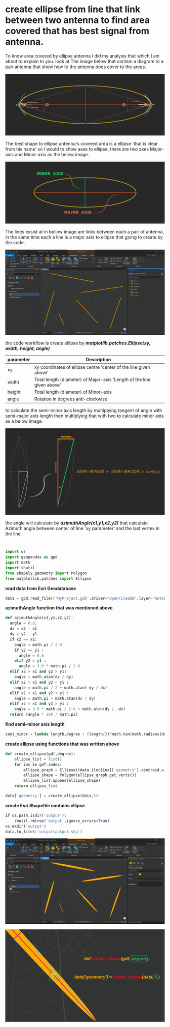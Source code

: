 # create ellipse from line that link between two antenna to find  area covered that has best signal from antenna.
To know area covered by ellipse antenna I did my analysis that which I am about to explain to you.
look at The image below that contain a diagram to a pair antenna that  show how to the antenna does cover to the areas.

![ellipse](Images/ellipse.png "ellipse")

The best shape to ellipse antenna's covered area is a ellipse 'that is clear from his name' so I would to show axes to ellipse, there are two axes Major-axis and Minor-axis as the below image.

![ellipse2](Images/ellipse2.png "ellipse2")

The lines exsist at in bellow image are links between each a pair of antenna, in the same time each a line is a major axis to ellipse that going to create by the code.

![lines](Images/lines.jpg "lines")

the code workflow is create ellipse by ***matplotlib.patches.Ellipse(xy, width, height, angle)***

| parameter   | Description                                                             |
| ----------- | ----------------------------------------------------------------------- |
| xy          | xy coordinates of ellipse centre 'center of the line given above'       |
| width       | Total length (diameter) of Major-axis 'Length of the line given above'  |
| height      | Total length (diameter) of Minor-axis                                   |
| angle       | Rotation in degrees anti-clockwise                                      |

to calculate the semi-minor axis length by multiplying tangent of angle with semi-major axis length  then multiplying that with two to calculate minor axis as a below image.

![workflow](Images/workflow.png "workflow")

the angle will calculate by ***azimuthAngle(x1,y1,x2,y2)*** that calculate Azimuth angle between center of line 'xy parameter' and the last vertex in the line
# 
```py
import os
import geopandas as gpd
import math
import shutil
from shapely.geometry import Polygon
from matplotlib.patches import Ellipse
```
**read data from Esri Geodatabase**
```py
data = gpd.read_file(r'MyProject.gdb',driver="OpenFileGDB",layer="Antenna")
```
**azimuthAngle function that was mentioned above**
```py
def azimuthAngle(x1,y1,x2,y2):
  angle = 0.0;
  dx = x2 - x1
  dy = y2 - y1
  if x2 == x1:
    angle = math.pi / 2.0
    if y2 == y1 :
      angle = 0.0
    elif y2 < y1 :
      angle = 3.0 * math.pi / 2.0
  elif x2 > x1 and y2 > y1:
    angle = math.atan(dx / dy)
  elif x2 > x1 and y2 < y1 :
    angle = math.pi / 2 + math.atan(-dy / dx)
  elif x2 < x1 and y2 < y1 :
    angle = math.pi + math.atan(dx / dy)
  elif x2 < x1 and y2 > y1 :
    angle = 3.0 * math.pi / 2.0 + math.atan(dy / -dx)
  return (angle * 180 / math.pi)
```
**find semi-minor axis length**
```py
semi_minor = lambda length,degree : (length/2)*math.tan(math.radians(degree))
```
**create ellipse using functions that was written above**
```py
def create_ellipse(gdf,degree):
    ellipse_list = list()
    for inx in gdf.index:
        ellipse_graph = Ellipse((data.iloc[inx]['geometry'].centroid.x,data.iloc[inx]['geometry'].centroid.y),semi_minor(data.iloc[inx]['geometry'].length,degree/2)*2,data.iloc[inx]['geometry'].length,(360-azimuthAngle(data.iloc[inx]['geometry'].centroid.x,data.iloc[inx]['geometry'].centroid.y,data.iloc[inx]['geometry'].coords[-1][0],data.iloc[inx]['geometry'].coords[-1][1])))
        ellipse_shape = Polygon(ellipse_graph.get_verts())
        ellipse_list.append(ellipse_shape)
    return ellipse_list
```
```py
data['geometry'] = create_ellipse(data,5)
```

**create Esri Shapefile contains ellipse**
```py
if os.path.isdir('output'):
    shutil.rmtree('output',ignore_errors=True)
os.mkdir('output')
data.to_file(r'output\output.shp')
```
![ellipse3](Images/ellipse3.jpg "ellipse3")

![test](Images/test.jpg "test")
